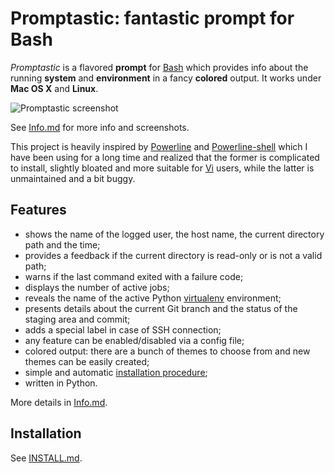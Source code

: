 Promptastic: fantastic prompt for Bash
======================================

*Promptastic* is a flavored **prompt** for [Bash](http://en.wikipedia.org/wiki/Bash_(Unix_shell))
which provides info about the running **system** and **environment** in a fancy **colored** output.
It works under **Mac OS X** and **Linux**.

![Promptastic screenshot](https://cloud.githubusercontent.com/assets/6423485/4512433/51131d12-4b40-11e4-8ceb-cac7b01799da.png)

See [Info.md](https://github.com/nimiq/promptastic/blob/master/Info.md) for more info and
screenshots.

This project is heavily inspired by [Powerline](https://github.com/Lokaltog/powerline)
and [Powerline-shell](https://github.com/milkbikis/powerline-shell/) which I have been using for
a long time and realized that the former is complicated to install, slightly bloated and more
suitable for [Vi](http://en.wikipedia.org/wiki/Vi) users, while the latter is unmaintained and a bit buggy.

Features
--------
- shows the name of the logged user, the host name, the current directory path and the time;
- provides a feedback if the current directory is read-only or is not a valid path;
- warns if the last command exited with a failure code;
- displays the number of active jobs;
- reveals the name of the active Python [virtualenv](https://github.com/pypa/virtualenv)
environment;
- presents details about the current Git branch and the status of the staging area and commit;
- adds a special label in case of SSH connection;
- any feature can be enabled/disabled via a config file;
- colored output: there are a bunch of themes to choose from and new themes can be easily created;
- simple and automatic [installation procedure](https://github.com/nimiq/promptastic/blob/master/INSTALL.md);
- written in Python.

More details in [Info.md](https://github.com/nimiq/promptastic/blob/master/Info.md).

Installation
------------
See [INSTALL.md](https://github.com/nimiq/promptastic/blob/master/INSTALL.md).
